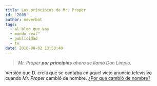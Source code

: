 ```yaml
---
title: Los principios de Mr. Proper
id: '2605'
author: neverbot
tags:
  - al blog que vas
  - mundo real™
  - publicidad
  - tv
date: 2010-08-02 13:53:40
---
```


> _Mr. Proper **por principios** ahora se llama Don Limpio._

Versión que D. creía que se cantaba en aquel viejo anuncio televisivo cuando _Mr. Proper_ cambió de nombre. [¿Por qué cambió de nombre?](http://lembd.blogspot.com/2009/04/por-que-mr-proper-paso-llamarse-don.html)
